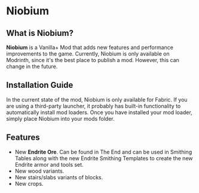# Niobium

## What is Niobium?

**Niobium** is a Vanilla+ Mod that adds new features and performance improvements to the game. Currently, Niobium is only available on Modrinth, since it's the best place to publish a mod. However, this can change in the future.

## Installation Guide

In the current state of the mod, Niobium is only available for Fabric. If you are using a third-party launcher, it probably has built-in functionality to automatically install mod loaders. Once you have installed your mod loader, simply place Niobium into your mods folder.

## Features

- New **Endrite Ore**. Can be found in The End and can be used in Smithing Tables along with the new Endrite Smithing Templates to create the new Endrite armor and tools set.
- New wood variants.
- New stairs/slabs variants of blocks.
- New crops.
